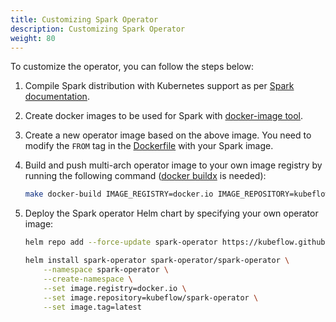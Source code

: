 ```yaml
---
title: Customizing Spark Operator
description: Customizing Spark Operator
weight: 80
---
```


To customize the operator, you can follow the steps below:

1. Compile Spark distribution with Kubernetes support as per [Spark documentation](https://spark.apache.org/docs/latest/building-spark.html#building-with-kubernetes-support).
2. Create docker images to be used for Spark with [docker-image tool](https://spark.apache.org/docs/latest/running-on-kubernetes.html#docker-images).
3. Create a new operator image based on the above image. You need to modify the `FROM` tag in the [Dockerfile](https://github.com/kubeflow/spark-operator/blob/master/Dockerfile) with your Spark image.

4. Build and push multi-arch operator image to your own image registry by running the following command ([docker buildx](https://github.com/docker/buildx) is needed):

    ```bash
    make docker-build IMAGE_REGISTRY=docker.io IMAGE_REPOSITORY=kubeflow/spark-operator IMAGE_TAG=latest PLATFORMS=linux/amd64,linux/arm64
    ```

5. Deploy the Spark operator Helm chart by specifying your own operator image:

    ```bash
    helm repo add --force-update spark-operator https://kubeflow.github.io/spark-operator

    helm install spark-operator spark-operator/spark-operator \
        --namespace spark-operator \
        --create-namespace \
        --set image.registry=docker.io \
        --set image.repository=kubeflow/spark-operator \
        --set image.tag=latest
    ```
